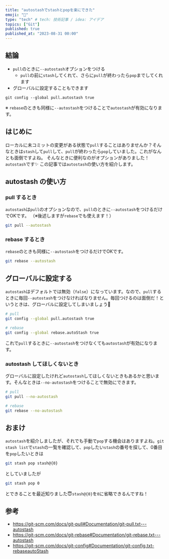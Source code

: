 ```yaml
---
title: "autostashでstashとpopを楽にできた"
emoji: "🦥"
type: "tech" # tech: 技術記事 / idea: アイデア
topics: ["Git"]
published: true
published_at: "2023-08-31 00:00"
---
```


## 結論
- `pull`のときに`--autostash`オプションをつける
  - `pull`の前に`stash`してくれて、さらに`pull`が終わったら`pop`までしてくれます
- グローバルに設定することもできます
```
git config --global pull.autostash true
```
※ `rebase`のときも同様に`--autostash`をつけることで`autostash`が有効になります。

## はじめに
ローカルに未コミットの変更がある状態で`pull`することはありませんか？そんなときは`stash`して`pull`して、`pull`が終わったら`pop`していました。これがなんとも面倒ですよね。
そんなときに便利なのがオプションがありました！`autostash`です✨ この記事では`autostash`の使い方を紹介します。

## autostash の使い方
### pull するとき
`autostash`は`pull`のオプションなので、`pull`のときに`--autostash`をつけるだけでOKです。
（※後述しますが`rebase`でも使えます！）

```bash
git pull --autostash
```
### rebase するとき
`rebase`のときも同様に`--autostash`をつけるだけでOKです。

```bash
git rebase --autostash
```

## グローバルに設定する
`autostash`はデフォルトでは無効（`false`）になっています。なので、`pull`するときに毎回`--autostash`をつけなければなりません。毎回つけるのは面倒だ！というときは、グローバルに設定してしまいましょう🥳
```bash
# pull
git config --global pull.autostash true

# rebase
git config --global rebase.autoStash true
```
これで`pull`するときに`--autostash`をつけなくても`autostash`が有効になります。

### autostash してほしくないとき
グローバルに設定したけれど`autostash`してほしくないときもあるかと思います。そんなときは`--no-autostash`をつけることで無効にできます。
```bash
# pull
git pull --no-autostash

# rebase
git rebase --no-autostash
```

## おまけ
`autostash`を紹介しましたが、それでも手動で`pop`する機会はありますよね。`git stash list`で`stash`の一覧を確認して、`pop`したい`stash`の番号を探して、0番目を`pop`したいときは
```bash
git stash pop stash@{0}
```
としていましたが
```bash
git stash pop 0
```
とできることを最近知りました😇`stash@{0}`を`0`に省略できるんですね！

## 参考
- https://git-scm.com/docs/git-pull#Documentation/git-pull.txt---autostash
- https://git-scm.com/docs/git-rebase#Documentation/git-rebase.txt---autostash
- https://git-scm.com/docs/git-config#Documentation/git-config.txt-rebaseautoStash

